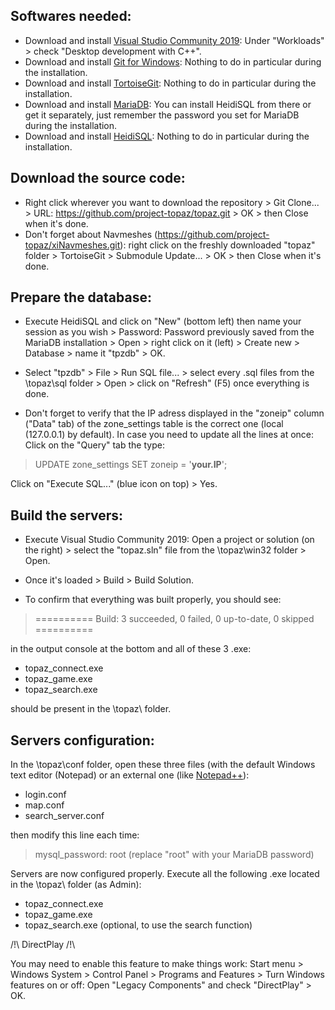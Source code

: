 ## Softwares needed:

* Download and install [Visual Studio Community 2019](https://visualstudio.microsoft.com/vs/community/): Under "Workloads" > check "Desktop development with C++".
* Download and install [Git for Windows](https://gitforwindows.org/): Nothing to do in particular during the installation.
* Download and install [TortoiseGit](https://tortoisegit.org/): Nothing to do in particular during the installation.
* Download and install [MariaDB](https://mariadb.org/): You can install HeidiSQL from there or get it separately, just remember the password you set for MariaDB during the installation.
* Download and install [HeidiSQL](https://www.heidisql.com/): Nothing to do in particular during the installation.

## Download the source code:

* Right click wherever you want to download the repository > Git Clone... > URL: https://github.com/project-topaz/topaz.git > OK > then Close when it's done. 
* Don't forget about Navmeshes (https://github.com/project-topaz/xiNavmeshes.git): right click on the freshly downloaded "topaz" folder > TortoiseGit > Submodule Update... > OK > then Close when it's done.

## Prepare the database:

* Execute HeidiSQL and click on "New" (bottom left) then name your session as you wish > Password: Password previously saved from the MariaDB installation > Open > right click on it (left) > Create new > Database > name it "tpzdb" > OK.
* Select "tpzdb" > File > Run SQL file... > select every .sql files from the \topaz\sql folder > Open > click on "Refresh" (F5) once everything is done.

* Don't forget to verify that the IP adress displayed in the "zoneip" column ("Data" tab) of the zone_settings table is the correct one (local (127.0.0.1) by default). In case you need to update all the lines at once: Click on the "Query" tab the type:

> UPDATE zone_settings SET zoneip = '**your.IP**';

Click on "Execute SQL..." (blue icon on top) > Yes.

## Build the servers:

* Execute Visual Studio Community 2019: Open a project or solution (on the right) > select the "topaz.sln" file from the \topaz\win32 folder > Open.
* Once it's loaded > Build > Build Solution.

* To confirm that everything was built properly, you should see:
> ========== Build: 3 succeeded, 0 failed, 0 up-to-date, 0 skipped ==========

in the output console at the bottom and all of these 3 .exe:

* topaz_connect.exe
* topaz_game.exe
* topaz_search.exe

should be present in the \topaz\ folder.

## Servers configuration:

In the \topaz\conf folder, open these three files (with the default Windows text editor (Notepad) or an external one (like  [Notepad++](https://notepad-plus-plus.org/)):

* login.conf
* map.conf
* search_server.conf

then modify this line each time:

> mysql_password: root (replace "root" with your MariaDB password)

Servers are now configured properly. Execute all the following .exe located in the \topaz\ folder (as Admin):

* topaz_connect.exe
* topaz_game.exe
* topaz_search.exe (optional, to use the search function)

/!\ DirectPlay /!\

You may need to enable this feature to make things work:
Start menu > Windows System > Control Panel > Programs and Features > Turn Windows features on or off:
Open "Legacy Components" and check "DirectPlay" > OK.